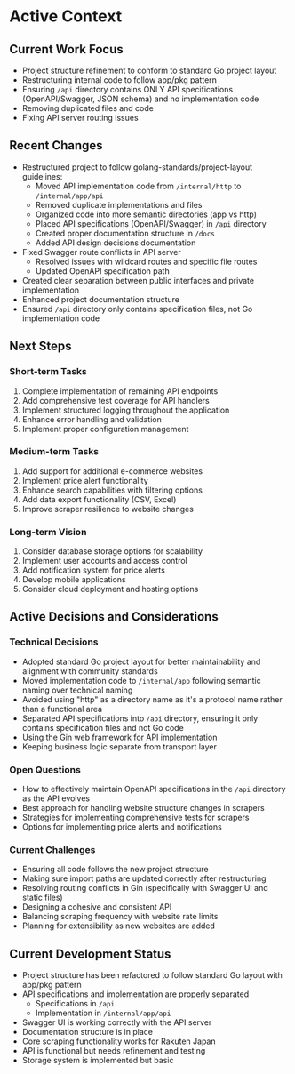 # Active Context

## Current Work Focus

- Project structure refinement to conform to standard Go project layout
- Restructuring internal code to follow app/pkg pattern
- Ensuring `/api` directory contains ONLY API specifications (OpenAPI/Swagger, JSON schema) and no implementation code
- Removing duplicated files and code
- Fixing API server routing issues

## Recent Changes

- Restructured project to follow golang-standards/project-layout guidelines:
  - Moved API implementation code from `/internal/http` to `/internal/app/api`
  - Removed duplicate implementations and files
  - Organized code into more semantic directories (app vs http)
  - Placed API specifications (OpenAPI/Swagger) in `/api` directory
  - Created proper documentation structure in `/docs`
  - Added API design decisions documentation
- Fixed Swagger route conflicts in API server
  - Resolved issues with wildcard routes and specific file routes
  - Updated OpenAPI specification path
- Created clear separation between public interfaces and private implementation
- Enhanced project documentation structure
- Ensured `/api` directory only contains specification files, not Go implementation code

## Next Steps

### Short-term Tasks

1. Complete implementation of remaining API endpoints
2. Add comprehensive test coverage for API handlers
3. Implement structured logging throughout the application
4. Enhance error handling and validation
5. Implement proper configuration management

### Medium-term Tasks

1. Add support for additional e-commerce websites
2. Implement price alert functionality
3. Enhance search capabilities with filtering options
4. Add data export functionality (CSV, Excel)
5. Improve scraper resilience to website changes

### Long-term Vision

1. Consider database storage options for scalability
2. Implement user accounts and access control
3. Add notification system for price alerts
4. Develop mobile applications
5. Consider cloud deployment and hosting options

## Active Decisions and Considerations

### Technical Decisions

- Adopted standard Go project layout for better maintainability and alignment with community standards
- Moved implementation code to `/internal/app` following semantic naming over technical naming
- Avoided using "http" as a directory name as it's a protocol name rather than a functional area
- Separated API specifications into `/api` directory, ensuring it only contains specification files and not Go code
- Using the Gin web framework for API implementation
- Keeping business logic separate from transport layer

### Open Questions

- How to effectively maintain OpenAPI specifications in the `/api` directory as the API evolves
- Best approach for handling website structure changes in scrapers
- Strategies for implementing comprehensive tests for scrapers
- Options for implementing price alerts and notifications

### Current Challenges

- Ensuring all code follows the new project structure
- Making sure import paths are updated correctly after restructuring
- Resolving routing conflicts in Gin (specifically with Swagger UI and static files)
- Designing a cohesive and consistent API
- Balancing scraping frequency with website rate limits
- Planning for extensibility as new websites are added

## Current Development Status

- Project structure has been refactored to follow standard Go layout with app/pkg pattern
- API specifications and implementation are properly separated
  - Specifications in `/api`
  - Implementation in `/internal/app/api`
- Swagger UI is working correctly with the API server
- Documentation structure is in place
- Core scraping functionality works for Rakuten Japan
- API is functional but needs refinement and testing
- Storage system is implemented but basic
